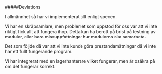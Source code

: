 #####Deviations

I allmännhet så har vi implementerat allt enligt specen.

Vi har en skräpsamlare, men problemet som uppstod för oss var att vi inte riktigt fick allt att fungera ihop. Detta kan ha berott på brist på testning av moduler, eller bara missuppfattningar hur modulerna ska samarbeta.

Det som följde då var att vi inte kunde göra prestandamätningar då vi inte har ett fullt fungerande program.

Vi har integrerat med en lagerhanterare vilket fungerar, men är osäkra på om det fungerar korrekt.
